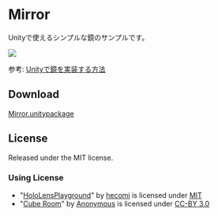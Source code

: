 # Mirror

Unityで使えるシンプルな鏡のサンプルです。

![](docs/demo.gif)

参考: [Unityで鏡を実装する方法](https://qiita.com/nkjzm/items/ccba41a6e7e5211aae95)

## Download

[Mirror.unitypackage](https://github.com/nkjzm/Mirror/releases/download/v1.0.0/Mirror.unitypackage)

## License

Released under the MIT license.

### Using License

- "[HoloLensPlayground](https://github.com/hecomi/HoloLensPlayground)" by [hecomi](https://github.com/hecomi) is licensed under [MIT](https://github.com/hecomi/HoloLensPlayground/blob/master/LICENSE)
- "[Cube Room](https://poly.google.com/view/1fahMeqZOw_)" by [Anonymous](https://poly.google.com/user/f8cGQY15_-g)  is licensed under [CC-BY 3.0](https://creativecommons.org/licenses/by/3.0/legalcode)

